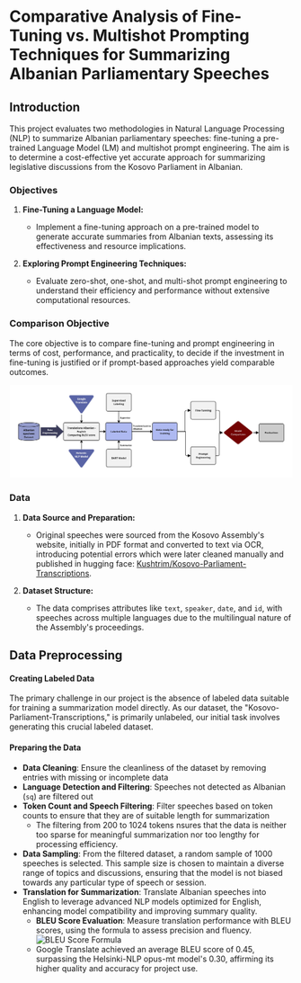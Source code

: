 # Comparative Analysis of Fine-Tuning vs. Multishot Prompting Techniques for Summarizing Albanian Parliamentary Speeches

## Introduction

This project evaluates two methodologies in Natural Language Processing (NLP) to summarize Albanian parliamentary speeches: fine-tuning a pre-trained Language Model (LM) and multishot prompt engineering. The aim is to determine a cost-effective yet accurate approach for summarizing legislative discussions from the Kosovo Parliament in Albanian.

### Objectives

1. **Fine-Tuning a Language Model:**
   - Implement a fine-tuning approach on a pre-trained model to generate accurate summaries from Albanian texts, assessing its effectiveness and resource implications.
   
2. **Exploring Prompt Engineering Techniques:**
   - Evaluate zero-shot, one-shot, and multi-shot prompt engineering to understand their efficiency and performance without extensive computational resources.

### Comparison Objective

The core objective is to compare fine-tuning and prompt engineering in terms of cost, performance, and practicality, to decide if the investment in fine-tuning is justified or if prompt-based approaches yield comparable outcomes.

![Diagram](images/diagram.jpg "Kosovo Assembly Session")

### Data

1. **Data Source and Preparation:**
   - Original speeches were sourced from the Kosovo Assembly's website, initially in PDF format and converted to text via OCR, introducing potential errors which were later cleaned manually and published in  hugging face: [Kushtrim/Kosovo-Parliament-Transcriptions](https://huggingface.co/datasets/Kushtrim/Kosovo-Parliament-Transcriptions).

2. **Dataset Structure:**
   - The data comprises attributes like `text`, `speaker`, `date`, and `id`, with speeches across multiple languages due to the multilingual nature of the Assembly's proceedings.

## Data Preprocessing

#### Creating Labeled Data

The primary challenge in our project is the absence of labeled data suitable for training a summarization model directly. As our dataset, the "Kosovo-Parliament-Transcriptions," is primarily unlabeled, our initial task involves generating this crucial labeled dataset.

#### Preparing the Data
- **Data Cleaning**: Ensure the cleanliness of the dataset by removing entries with missing or incomplete data
- **Language Detection and Filtering**: Speeches not detected as Albanian (`sq`) are filtered out
- **Token Count and Speech Filtering**: Filter speeches based on token counts to ensure that they are of suitable length for summarization
  - The filtering from 200 to 1024 tokens nsures that the data is neither too sparse for meaningful summarization nor too lengthy for processing efficiency.
- **Data Sampling**: From the filtered dataset, a random sample of 1000 speeches is selected. This sample size is chosen to maintain a diverse range of topics and discussions, ensuring that the model is not biased towards any particular type of speech or session.
- **Translation for Summarization**: Translate Albanian speeches into English to leverage advanced NLP models optimized for English, enhancing model compatibility and improving summary quality.
  - **BLEU Score Evaluation**: Measure translation performance with BLEU scores, using the formula to assess precision and fluency.
    ![BLEU Score Formula](path/to/your/bleu_formula_image.png)
  - Google Translate achieved an average BLEU score of 0.45, surpassing the Helsinki-NLP opus-mt model's 0.30, affirming its higher quality and accuracy for project use.

   
